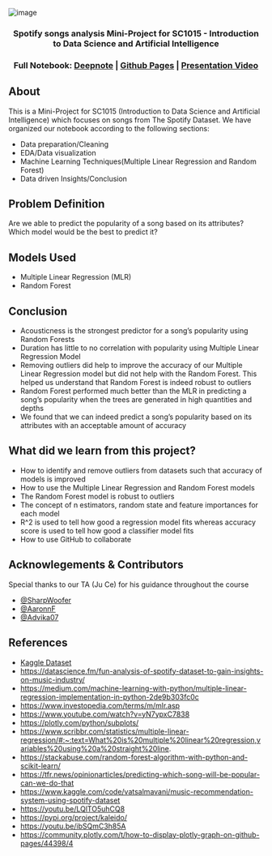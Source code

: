 ![image](https://user-images.githubusercontent.com/127273523/233362488-c313a575-baef-447d-ae40-7f178541c62c.png)

### <p align="center"> Spotify songs analysis Mini-Project for SC1015 - Introduction to Data Science and Artificial Intelligence </p>
### <p align="center"> Full Notebook: [Deepnote](https://deepnote.com/@sharpwoofer/Spotify-Song-fbb651de-0180-4974-bf12-6b77f183dd37)  | [Github Pages](https://sharpwoofer.github.io/spotify-song-popularity/) | [Presentation Video](https://entuedu-my.sharepoint.com/:v:/g/personal/hcai005_e_ntu_edu_sg/EYEalbfJ6FxPre_yhef-dBQBhB8Lg9ouVjxHUhOA14cLaQ?e=pVZMYo)</p>

## About

This is a Mini-Project for SC1015 (Introduction to Data Science and Artificial Intelligence) which focuses on songs from The Spotify Dataset. We have organized our notebook according to the following sections:
- Data preparation/Cleaning
- EDA/Data visualization
- Machine Learning Techniques(Multiple Linear Regression and Random Forest)
- Data driven Insights/Conclusion

## Problem Definition

Are we able to predict the popularity of a song based on its attributes? Which model would be the best to predict it?

## Models Used
- Multiple Linear Regression (MLR)
- Random Forest

## Conclusion
- Acousticness is the strongest predictor for a song’s popularity using Random Forests
- Duration has little to no correlation with popularity using Multiple Linear Regression Model
- Removing outliers did help to improve the accuracy of our Multiple Linear Regression model but did not help with the Random Forest. This helped us understand that Random Forest is indeed robust to outliers
- Random Forest performed much better than the MLR in predicting a song’s popularity when the trees are generated in high quantities and depths
- We found that we can indeed predict a song’s popularity based on its attributes with an acceptable amount of accuracy

## What did we learn from this project?
- How to identify and remove outliers from datasets such that accuracy of models is improved
- How to use the Multiple Linear Regression and Random Forest models
- The Random Forest model is robust to outliers
- The concept of n estimators, random state and feature importances for each model
- R^2 is used to tell how good a regression model fits whereas accuracy score is used to tell how good a classifier model fits
- How to use GitHub to collaborate 

## Acknowlegements & Contributors

Special thanks to our TA (Ju Ce) for his guidance throughout the course
- [@SharpWoofer](https://github.com/SharpWoofer)
- [@AaronnF](https://github.com/AaronnF)
- [@Advika07](https://github.com/Advika07)

## References
- [Kaggle Dataset](https://www.kaggle.com/datasets/lehaknarnauli/spotify-datasets?ref=datascience.fm)
- https://datascience.fm/fun-analysis-of-spotify-dataset-to-gain-insights-on-music-industry/
- https://medium.com/machine-learning-with-python/multiple-linear-regression-implementation-in-python-2de9b303fc0c
- https://www.investopedia.com/terms/m/mlr.asp
- https://www.youtube.com/watch?v=yN7ypxC7838
- https://plotly.com/python/subplots/
- https://www.scribbr.com/statistics/multiple-linear-regression/#:~:text=What%20is%20multiple%20linear%20regression,variables%20using%20a%20straight%20line.
- https://stackabuse.com/random-forest-algorithm-with-python-and-scikit-learn/
- https://tfr.news/opinionarticles/predicting-which-song-will-be-popular-can-we-do-that
- https://www.kaggle.com/code/vatsalmavani/music-recommendation-system-using-spotify-dataset
- https://youtu.be/LQlTO5uhCQ8
- https://pypi.org/project/kaleido/
- https://youtu.be/ibSQmC3h85A
- https://community.plotly.com/t/how-to-display-plotly-graph-on-github-pages/44398/4
